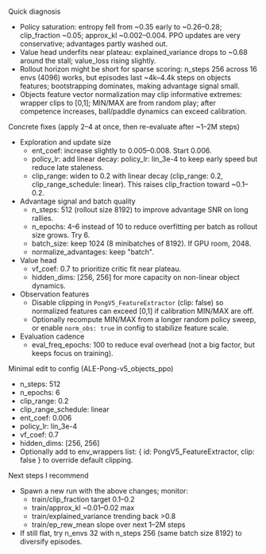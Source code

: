 Quick diagnosis
- Policy saturation: entropy fell from ~0.35 early to ~0.26–0.28; clip_fraction ~0.05; approx_kl ~0.002–0.004. PPO updates are very conservative; advantages partly washed out.
- Value head underfits near plateau: explained_variance drops to ~0.68 around the stall; value_loss rising slightly.
- Rollout horizon might be short for sparse scoring: n_steps 256 across 16 envs (4096) works, but episodes last ~4k–4.4k steps on objects features; bootstrapping dominates, making advantage signal small.
- Objects feature vector normalization may clip informative extremes: wrapper clips to [0,1]; MIN/MAX are from random play; after competence increases, ball/paddle dynamics can exceed calibration.

Concrete fixes (apply 2–4 at once, then re-evaluate after ~1–2M steps)
- Exploration and update size
  - ent_coef: increase slightly to 0.005–0.008. Start 0.006.
  - policy_lr: add linear decay: policy_lr: lin_3e-4 to keep early speed but reduce late staleness.
  - clip_range: widen to 0.2 with linear decay (clip_range: 0.2, clip_range_schedule: linear). This raises clip_fraction toward ~0.1–0.2.
- Advantage signal and batch quality
  - n_steps: 512 (rollout size 8192) to improve advantage SNR on long rallies.
  - n_epochs: 4–6 instead of 10 to reduce overfitting per batch as rollout size grows. Try 6.
  - batch_size: keep 1024 (8 minibatches of 8192). If GPU room, 2048.
  - normalize_advantages: keep "batch".
- Value head
  - vf_coef: 0.7 to prioritize critic fit near plateau.
  - hidden_dims: [256, 256] for more capacity on non-linear object dynamics.
- Observation features
  - Disable clipping in `PongV5_FeatureExtractor` (clip: false) so normalized features can exceed [0,1] if calibration MIN/MAX are off.
  - Optionally recompute MIN/MAX from a longer random policy sweep, or enable `norm_obs: true` in config to stabilize feature scale.
- Evaluation cadence
  - eval_freq_epochs: 100 to reduce eval overhead (not a big factor, but keeps focus on training).

Minimal edit to config (ALE-Pong-v5_objects_ppo)
- n_steps: 512
- n_epochs: 6
- clip_range: 0.2
- clip_range_schedule: linear
- ent_coef: 0.006
- policy_lr: lin_3e-4
- vf_coef: 0.7
- hidden_dims: [256, 256]
- Optionally add to env_wrappers list: { id: PongV5_FeatureExtractor, clip: false } to override default clipping.

Next steps I recommend
- Spawn a new run with the above changes; monitor:
  - train/clip_fraction target 0.1–0.2
  - train/approx_kl ~0.01–0.02 max
  - train/explained_variance trending back >0.8
  - train/ep_rew_mean slope over next 1–2M steps
- If still flat, try n_envs 32 with n_steps 256 (same batch size 8192) to diversify episodes.
